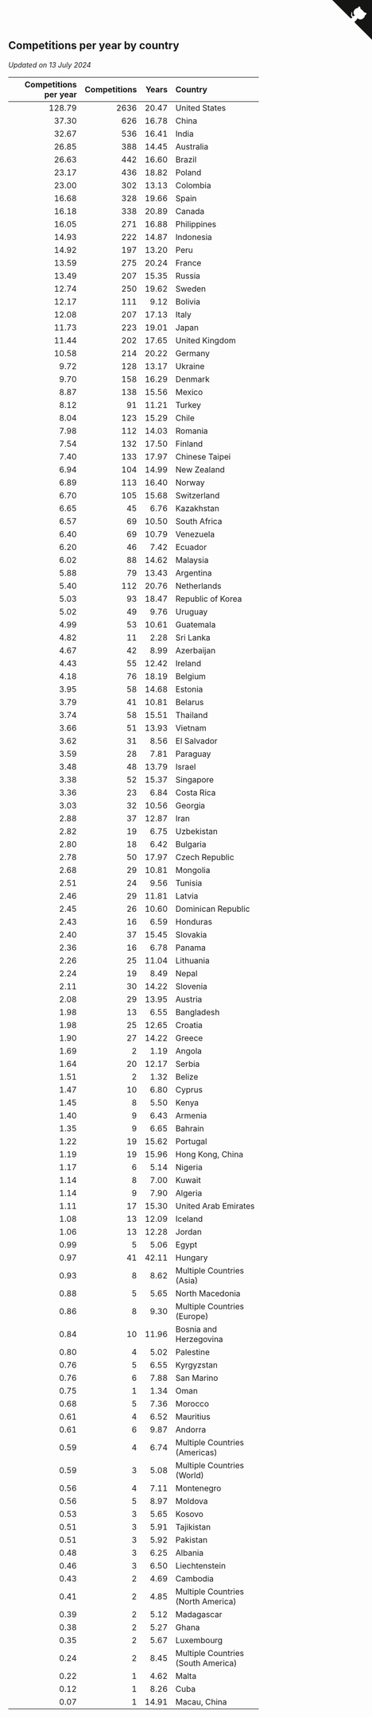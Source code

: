 ## Competitions per year by country

*Updated on 13 July 2024*

| Competitions per year | Competitions | Years | Country |
| ---: | ---: | ---: | :--- |
| 128.79 | 2636 | 20.47 | United States |
| 37.30 | 626 | 16.78 | China |
| 32.67 | 536 | 16.41 | India |
| 26.85 | 388 | 14.45 | Australia |
| 26.63 | 442 | 16.60 | Brazil |
| 23.17 | 436 | 18.82 | Poland |
| 23.00 | 302 | 13.13 | Colombia |
| 16.68 | 328 | 19.66 | Spain |
| 16.18 | 338 | 20.89 | Canada |
| 16.05 | 271 | 16.88 | Philippines |
| 14.93 | 222 | 14.87 | Indonesia |
| 14.92 | 197 | 13.20 | Peru |
| 13.59 | 275 | 20.24 | France |
| 13.49 | 207 | 15.35 | Russia |
| 12.74 | 250 | 19.62 | Sweden |
| 12.17 | 111 | 9.12 | Bolivia |
| 12.08 | 207 | 17.13 | Italy |
| 11.73 | 223 | 19.01 | Japan |
| 11.44 | 202 | 17.65 | United Kingdom |
| 10.58 | 214 | 20.22 | Germany |
| 9.72 | 128 | 13.17 | Ukraine |
| 9.70 | 158 | 16.29 | Denmark |
| 8.87 | 138 | 15.56 | Mexico |
| 8.12 | 91 | 11.21 | Turkey |
| 8.04 | 123 | 15.29 | Chile |
| 7.98 | 112 | 14.03 | Romania |
| 7.54 | 132 | 17.50 | Finland |
| 7.40 | 133 | 17.97 | Chinese Taipei |
| 6.94 | 104 | 14.99 | New Zealand |
| 6.89 | 113 | 16.40 | Norway |
| 6.70 | 105 | 15.68 | Switzerland |
| 6.65 | 45 | 6.76 | Kazakhstan |
| 6.57 | 69 | 10.50 | South Africa |
| 6.40 | 69 | 10.79 | Venezuela |
| 6.20 | 46 | 7.42 | Ecuador |
| 6.02 | 88 | 14.62 | Malaysia |
| 5.88 | 79 | 13.43 | Argentina |
| 5.40 | 112 | 20.76 | Netherlands |
| 5.03 | 93 | 18.47 | Republic of Korea |
| 5.02 | 49 | 9.76 | Uruguay |
| 4.99 | 53 | 10.61 | Guatemala |
| 4.82 | 11 | 2.28 | Sri Lanka |
| 4.67 | 42 | 8.99 | Azerbaijan |
| 4.43 | 55 | 12.42 | Ireland |
| 4.18 | 76 | 18.19 | Belgium |
| 3.95 | 58 | 14.68 | Estonia |
| 3.79 | 41 | 10.81 | Belarus |
| 3.74 | 58 | 15.51 | Thailand |
| 3.66 | 51 | 13.93 | Vietnam |
| 3.62 | 31 | 8.56 | El Salvador |
| 3.59 | 28 | 7.81 | Paraguay |
| 3.48 | 48 | 13.79 | Israel |
| 3.38 | 52 | 15.37 | Singapore |
| 3.36 | 23 | 6.84 | Costa Rica |
| 3.03 | 32 | 10.56 | Georgia |
| 2.88 | 37 | 12.87 | Iran |
| 2.82 | 19 | 6.75 | Uzbekistan |
| 2.80 | 18 | 6.42 | Bulgaria |
| 2.78 | 50 | 17.97 | Czech Republic |
| 2.68 | 29 | 10.81 | Mongolia |
| 2.51 | 24 | 9.56 | Tunisia |
| 2.46 | 29 | 11.81 | Latvia |
| 2.45 | 26 | 10.60 | Dominican Republic |
| 2.43 | 16 | 6.59 | Honduras |
| 2.40 | 37 | 15.45 | Slovakia |
| 2.36 | 16 | 6.78 | Panama |
| 2.26 | 25 | 11.04 | Lithuania |
| 2.24 | 19 | 8.49 | Nepal |
| 2.11 | 30 | 14.22 | Slovenia |
| 2.08 | 29 | 13.95 | Austria |
| 1.98 | 13 | 6.55 | Bangladesh |
| 1.98 | 25 | 12.65 | Croatia |
| 1.90 | 27 | 14.22 | Greece |
| 1.69 | 2 | 1.19 | Angola |
| 1.64 | 20 | 12.17 | Serbia |
| 1.51 | 2 | 1.32 | Belize |
| 1.47 | 10 | 6.80 | Cyprus |
| 1.45 | 8 | 5.50 | Kenya |
| 1.40 | 9 | 6.43 | Armenia |
| 1.35 | 9 | 6.65 | Bahrain |
| 1.22 | 19 | 15.62 | Portugal |
| 1.19 | 19 | 15.96 | Hong Kong, China |
| 1.17 | 6 | 5.14 | Nigeria |
| 1.14 | 8 | 7.00 | Kuwait |
| 1.14 | 9 | 7.90 | Algeria |
| 1.11 | 17 | 15.30 | United Arab Emirates |
| 1.08 | 13 | 12.09 | Iceland |
| 1.06 | 13 | 12.28 | Jordan |
| 0.99 | 5 | 5.06 | Egypt |
| 0.97 | 41 | 42.11 | Hungary |
| 0.93 | 8 | 8.62 | Multiple Countries (Asia) |
| 0.88 | 5 | 5.65 | North Macedonia |
| 0.86 | 8 | 9.30 | Multiple Countries (Europe) |
| 0.84 | 10 | 11.96 | Bosnia and Herzegovina |
| 0.80 | 4 | 5.02 | Palestine |
| 0.76 | 5 | 6.55 | Kyrgyzstan |
| 0.76 | 6 | 7.88 | San Marino |
| 0.75 | 1 | 1.34 | Oman |
| 0.68 | 5 | 7.36 | Morocco |
| 0.61 | 4 | 6.52 | Mauritius |
| 0.61 | 6 | 9.87 | Andorra |
| 0.59 | 4 | 6.74 | Multiple Countries (Americas) |
| 0.59 | 3 | 5.08 | Multiple Countries (World) |
| 0.56 | 4 | 7.11 | Montenegro |
| 0.56 | 5 | 8.97 | Moldova |
| 0.53 | 3 | 5.65 | Kosovo |
| 0.51 | 3 | 5.91 | Tajikistan |
| 0.51 | 3 | 5.92 | Pakistan |
| 0.48 | 3 | 6.25 | Albania |
| 0.46 | 3 | 6.50 | Liechtenstein |
| 0.43 | 2 | 4.69 | Cambodia |
| 0.41 | 2 | 4.85 | Multiple Countries (North America) |
| 0.39 | 2 | 5.12 | Madagascar |
| 0.38 | 2 | 5.27 | Ghana |
| 0.35 | 2 | 5.67 | Luxembourg |
| 0.24 | 2 | 8.45 | Multiple Countries (South America) |
| 0.22 | 1 | 4.62 | Malta |
| 0.12 | 1 | 8.26 | Cuba |
| 0.07 | 1 | 14.91 | Macau, China |


<a href="https://github.com/jonatanklosko/wca_statistics" class="github-corner" aria-label="View source on Github"><svg width="80" height="80" viewBox="0 0 250 250" style="fill:#151513; color:#fff; position: absolute; top: 0; border: 0; right: 0;" aria-hidden="true"><path d="M0,0 L115,115 L130,115 L142,142 L250,250 L250,0 Z"></path><path d="M128.3,109.0 C113.8,99.7 119.0,89.6 119.0,89.6 C122.0,82.7 120.5,78.6 120.5,78.6 C119.2,72.0 123.4,76.3 123.4,76.3 C127.3,80.9 125.5,87.3 125.5,87.3 C122.9,97.6 130.6,101.9 134.4,103.2" fill="currentColor" style="transform-origin: 130px 106px;" class="octo-arm"></path><path d="M115.0,115.0 C114.9,115.1 118.7,116.5 119.8,115.4 L133.7,101.6 C136.9,99.2 139.9,98.4 142.2,98.6 C133.8,88.0 127.5,74.4 143.8,58.0 C148.5,53.4 154.0,51.2 159.7,51.0 C160.3,49.4 163.2,43.6 171.4,40.1 C171.4,40.1 176.1,42.5 178.8,56.2 C183.1,58.6 187.2,61.8 190.9,65.4 C194.5,69.0 197.7,73.2 200.1,77.6 C213.8,80.2 216.3,84.9 216.3,84.9 C212.7,93.1 206.9,96.0 205.4,96.6 C205.1,102.4 203.0,107.8 198.3,112.5 C181.9,128.9 168.3,122.5 157.7,114.1 C157.9,116.9 156.7,120.9 152.7,124.9 L141.0,136.5 C139.8,137.7 141.6,141.9 141.8,141.8 Z" fill="currentColor" class="octo-body"></path></svg></a><style>.github-corner:hover .octo-arm{animation:octocat-wave 560ms ease-in-out}@keyframes octocat-wave{0%,100%{transform:rotate(0)}20%,60%{transform:rotate(-25deg)}40%,80%{transform:rotate(10deg)}}@media (max-width:500px){.github-corner:hover .octo-arm{animation:none}.github-corner .octo-arm{animation:octocat-wave 560ms ease-in-out}}</style>
